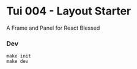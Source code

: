 # Tui 004 - Layout Starter

A Frame and Panel for React Blessed

### Dev

``` shell
make init
make dev
```
